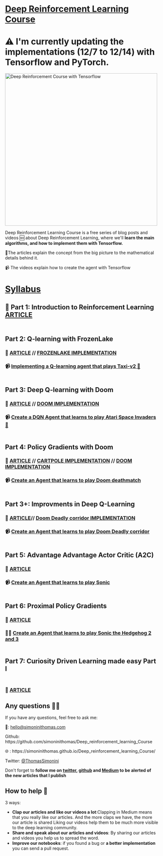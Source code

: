 # [Deep Reinforcement Learning Course](https://simoninithomas.github.io/Deep_reinforcement_learning_Course/)
# ⚠️ I'm currently updating the implementations (12/7 to 12/14) with Tensorflow and PyTorch.
<img src="https://raw.githubusercontent.com/simoninithomas/Deep_reinforcement_learning_Course/master/docs/assets/img/DRLC%20Environments.png" alt="Deep Reinforcement Course with Tensorflow" style="width: 500px;"/>

<p>  Deep Reinforcement Learning Course is a free series of blog posts and videos 🆕 about Deep Reinforcement Learning, where we'll <b>learn the main algorithms, and how to implement them with Tensorflow.</b>

📜The articles explain the concept from the big picture to the mathematical details behind it.

📹 The videos explain how to create the agent with Tensorflow </b></p>

# <a href="https://simoninithomas.github.io/Deep_reinforcement_learning_Course/">Syllabus</a><br>
## 📜 Part 1: Introduction to Reinforcement Learning [ARTICLE](https://medium.freecodecamp.org/an-introduction-to-reinforcement-learning-4339519de419) <br><br>

## Part 2: Q-learning with FrozenLake <br>
### 📜 [ARTICLE](https://medium.freecodecamp.org/diving-deeper-into-reinforcement-learning-with-q-learning-c18d0db58efe) // [FROZENLAKE IMPLEMENTATION](https://github.com/simoninithomas/Deep_reinforcement_learning_Course/blob/master/Q%20learning/FrozenLake/Q%20Learning%20with%20FrozenLake.ipynb)<br>
### 📹 [Implementing a Q-learning agent that plays Taxi-v2 🚕](https://youtu.be/q2ZOEFAaaI0) <br><br>

## Part 3: Deep Q-learning with Doom <br>
### 📜 [ARTICLE](https://medium.freecodecamp.org/an-introduction-to-deep-q-learning-lets-play-doom-54d02d8017d8)  //  [DOOM IMPLEMENTATION](https://github.com/simoninithomas/Deep_reinforcement_learning_Course/blob/master/Deep%20Q%20Learning/Doom/Deep%20Q%20learning%20with%20Doom.ipynb)<br>
### 📹 [Create a DQN Agent that learns to play Atari Space Invaders 👾](https://youtu.be/gCJyVX98KJ4) <br><br>

## Part 4: Policy Gradients with Doom <br>
### 📜 [ARTICLE](https://medium.freecodecamp.org/an-introduction-to-policy-gradients-with-cartpole-and-doom-495b5ef2207f) //  [CARTPOLE IMPLEMENTATION](https://github.com/simoninithomas/Deep_reinforcement_learning_Course/blob/master/Policy%20Gradients/Cartpole/Cartpole%20REINFORCE%20Monte%20Carlo%20Policy%20Gradients.ipynb) // [DOOM IMPLEMENTATION](https://github.com/simoninithomas/Deep_reinforcement_learning_Course/blob/master/Policy%20Gradients/Doom/Doom%20REINFORCE%20Monte%20Carlo%20Policy%20gradients.ipynb) <br>
### 📹 [Create an Agent that learns to play Doom deathmatch](https://www.youtube.com/watch?v=wLTQRuizVyE) <br><br>

## Part 3+: Improvments in Deep Q-Learning <br>
### 📜 [ARTICLE](https://medium.freecodecamp.org/improvements-in-deep-q-learning-dueling-double-dqn-prioritized-experience-replay-and-fixed-58b130cc5682)//  [Doom Deadly corridor IMPLEMENTATION](https://github.com/simoninithomas/Deep_reinforcement_learning_Course/blob/master/Dueling%20Double%20DQN%20with%20PER%20and%20fixed-q%20targets/Dueling%20Deep%20Q%20Learning%20with%20Doom%20(%2B%20double%20DQNs%20and%20Prioritized%20Experience%20Replay).ipynb) <br>
### 📹 [Create an Agent that learns to play Doom Deadly corridor](https://youtu.be/-Ynjw0Vl3i4) <br><br>

## Part 5: Advantage Advantage Actor Critic (A2C) <br>
### 📜 [ARTICLE](https://medium.freecodecamp.org/an-intro-to-advantage-actor-critic-methods-lets-play-sonic-the-hedgehog-86d6240171d) <br>
### 📹 [Create an Agent that learns to play Sonic](https://youtu.be/GCfUdkCL7FQ) <br><br>

## Part 6: Proximal Policy Gradients <br>
### 📜 [ARTICLE](https://towardsdatascience.com/proximal-policy-optimization-ppo-with-sonic-the-hedgehog-2-and-3-c9c21dbed5e)<br>
### 👨‍💻 [Create an Agent that learns to play Sonic the Hedgehog 2 and 3 ](https://github.com/simoninithomas/Deep_reinforcement_learning_Course/tree/master/PPO%20with%20Sonic%20the%20Hedgehog) <br><br>

## Part 7: Curiosity Driven Learning made easy Part I <br> <br>
### 📜 [ARTICLE](https://towardsdatascience.com/curiosity-driven-learning-made-easy-part-i-d3e5a2263359)
## Any questions 👨‍💻
<p> If you have any questions, feel free to ask me: </p>
<p> 📧: <a href="mailto:hello@simoninithomas.com">hello@simoninithomas.com</a>  </p>
<p> Github: https://github.com/simoninithomas/Deep_reinforcement_learning_Course </p>
<p> 🌐 : https://simoninithomas.github.io/Deep_reinforcement_learning_Course/ </p>
<p> Twitter: <a href="https://twitter.com/ThomasSimonini">@ThomasSimonini</a> </p>
<p> Don't forget to <b> follow me on <a href="https://twitter.com/ThomasSimonini">twitter</a>, <a href="https://github.com/simoninithomas/Deep_reinforcement_learning_Course">github</a> and <a href="https://medium.com/@thomassimonini">Medium</a> to be alerted of the new articles that I publish </b></p>
    
## How to help  🙌
3 ways:

- **Clap our articles and like our videos a lot**:Clapping in Medium means that you really like our articles. And the more claps we have, the more our article is shared Liking our videos help them to be much more visible to the deep learning community.
- **Share and speak about our articles and videos**: By sharing our articles and videos you help us to spread the word. 
- **Improve our notebooks**: if you found a bug or **a better implementation** you can send a pull request.
<br>
